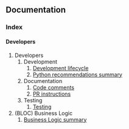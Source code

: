 ## Documentation 

### Index
#### Developers
1. Developers
    1. Development
        1. [Development lifecycle](/docs/development/README.md)
        1. [Python recommendations summary](/docs/documentation/recommendatios.md)
    2. Documentation
        1. [Code comments](/docs/development/documentation/comments.md)
        1. [PR instructions](/docs/development/svc/pr_instructions.md)
    3. Testing
        1. [Testing](/docs/testing/README.md)
1. (BLOC) Business Logic
    1. [Business Logic summary](/backend/README.md)

